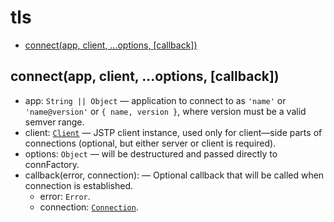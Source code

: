 # tls

* [connect(app, client, ...options, \[callback\])](#connectapp-client-options-callback)

## connect(app, client, ...options, \[callback\])

* app: `String || Object` — application to connect to as `'name'` or
  `'name@version'` or `{ name, version }`, where version must be
  a valid semver range.
* client: [`Client`](./client.md#object-client) — JSTP client instance, used
  only for client—side parts of connections (optional, but either server or
  client is required).
* options: `Object` — will be destructured and passed directly to connFactory.
* callback(error, connection): — Optional callback that will be called when
  connection is established.
  * error: `Error`.
  * connection: [`Connection`](./connection.md#class-connection).

